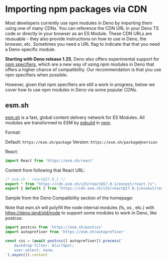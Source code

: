 # Importing npm packages via CDN

Most developers currently use npm modules in Deno by importing them using one of many CDNs. You can reference the CDN URL in your Deno TS code or directly in your browser as an ES Module. These CDN URLs are reusuable - they also provide instructions on how to use in Deno, the browser, etc. Sometimes you need a URL flag to indicate that that you need a Deno-specific module.

**Starting with Deno release 1.25**, Deno also offers experimental support for [npm specifiers](), which are a new way of using npm modules in Deno that offers a higher chance of compatibility. Our recommendation is that you use npm specifiers when possible.

However, given that npm specifiers are still a work in progress, below we cover how to use npm modules in Deno via some popular CDNs.

## esm.sh

[esm.sh](esm.sh) is a fast, global content delivery network for ES Modules. All modules are transformed to ESM by [esbuild](https://github.com/evanw/esbuild) in [npm](https://www.npmjs.com/).

Format:

Default: `https://esm.sh/package`
Version: `https://esm.sh/package@version`

React:

```ts
import React from 'https://esm.sh/react'
```

Content from following that React URL:

```ts
/* esm.sh - react@17.0.1 */
export * from "https://cdn.esm.sh/v15/react@17.0.1/esnext/react.js";
export { default } from "https://cdn.esm.sh/v15/react@17.0.1/esnext/react.js";
```

Sample from the Deno Compatibility section of the homepage:

Note that esm.sh will polyfill the node internal modules (fs, os , etc.) with https://deno.land/std/node to support some modules to work in Deno, like postcss:

```ts
import postcss from 'https://esm.sh/postcss'
import autoprefixer from 'https://esm.sh/autoprefixer'

const css = (await postcss([ autoprefixer]).process(`
    backdrop-filter: blur(5px);
    user-select: none;
`).async()).content
```



